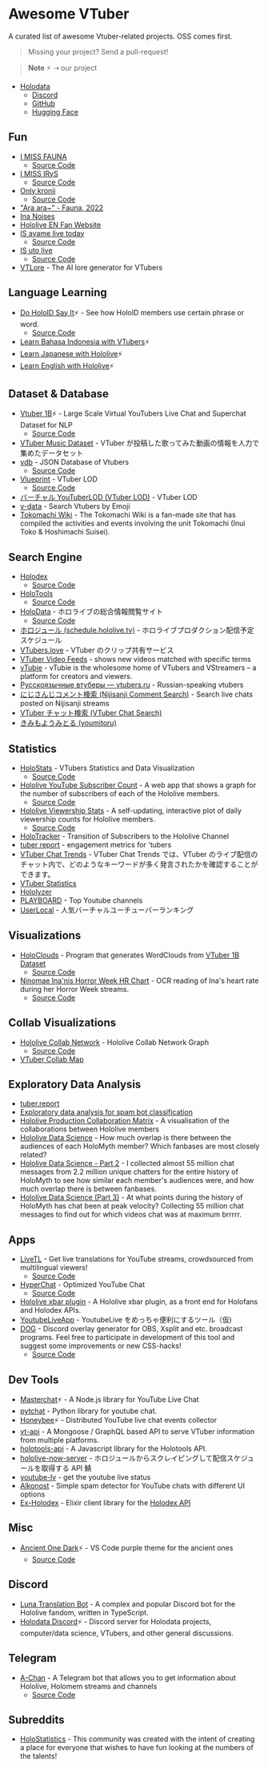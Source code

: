 # Awesome VTuber

A curated list of awesome Vtuber-related projects. OSS comes first.

> Missing your project? Send a pull-request!

> **Note**
> ⚡️ ⇢ our project

- [Holodata](https://holodata.org)
  - [Discord](https://holodata.org/discord)
  - [GitHub](https://github.com/holodata)
  - [Hugging Face](https://huggingface.co/holodata)

## Fun

- [I MISS FAUNA](https://imissfauna.com/)
  - [Source Code](https://github.com/saplinganon/imissfauna.com)
- [I MISS IRyS](https://i.miss.irys.moe/)
  - [Source Code](https://github.com/irystocratanon/i.miss.irys.moe)
- [Only kronii](https://onlykronii.github.io/)
  - [Source Code](https://github.com/OnlyKronii/OnlyKronii.github.io)
- ["Ara ara~" - Fauna, 2022](https://faunaraara.com/)
- [Ina Noises](https://inanoises.com/)
- [Hololive EN Fan Website](https://holoen.fans/)
- [IS ayame live today](https://nakiri.canaria.cc/)
  - [Source Code](https://github.com/canaria3406/canaria-nakiri)
- [IS uto live](https://phillychi3.github.io/isutolive/)
  - [Source Code](https://github.com/phillychi3/isutolive)
- [VTLore](https://vtlore.vercel.app/) - The AI lore generator for VTubers

## Language Learning

- [Do HoloID Say It](https://learn-id.holodata.org/)⚡️ - See how HoloID members use certain phrase or word.
  - [Source Code](https://github.com/holodata/learn-bahasa-indonesia)
- [Learn Bahasa Indonesia with VTubers](https://github.com/holodata/learn-bahasa-indonesia)⚡️
- [Learn Japanese with Hololive](https://github.com/holodata/learn-japanese)⚡️
- [Learn English with Hololive](https://github.com/holodata/learn-english)⚡️

## Dataset & Database

- [Vtuber 1B](https://www.kaggle.com/uetchy/vtuber-livechat)⚡️ - Large Scale Virtual YouTubers Live Chat and Superchat Dataset for NLP
  - [Source Code](https://github.com/holodata/vtuber-livechat-dataset)
- [VTuber Music Dataset](https://github.com/yameholo/VTuber-music-dataset) - VTuber が投稿した歌ってみた動画の情報を人力で集めたデータセット
- [vdb](https://vdb.vtbs.moe/) - JSON Database of Vtubers
  - [Source Code](https://github.com/dd-center/vdb)
- [Vlueprint](https://vlueprint.org/) - VTuber LOD
  - [Source Code](https://github.com/vlueprint/vlueprint)
- [バーチャル YouTuberLOD (VTuber LOD)](https://mdlab.slis.tsukuba.ac.jp/lodc2018/vtuber/) - VTuber LOD
- [v-data](https://v-data.info/) - Search Vtubers by Emoji
- [Tokomachi Wiki](https://toko.suisei.cc/) - The Tokomachi Wiki is a fan-made site that has compiled the activities and events involving the unit Tokomachi (Inui Toko & Hoshimachi Suisei).

## Search Engine

- [Holodex](https://holodex.net/)
  - [Source Code](https://github.com/HolodexNet/Holodex)
- [HoloTools](https://hololive.jetri.co/#/)
  - [Source Code](https://github.com/holofans/holoapi)
- [HoloData](https://holodata.vercel.app/) - ホロライブの総合情報閲覧サイト
  - [Source Code](https://github.com/Arisahyper/HoloData)
- [ホロジュール (schedule.hololive.tv)](https://schedule.hololive.tv/) - ホロライブプロダクション配信予定スケジュール
- [VTubers.love](https://vtubers.love/) - VTuber のクリップ共有サービス
- [VTuber Video Feeds](https://vchama.xyz/feeds) - shows new videos matched with specific terms
- [vTubie](https://vtubie.com/) - vTubie is the wholesome home of VTubers and VStreamers – a platform for creators and viewers.
- [Русскоязычные втуберы — vtubers.ru](https://vtubers.ru/ruvtubers/) - Russian-speaking vtubers
- [にじさんじコメント検索 (Nijisanji Comment Search)](https://comment2434.com/comment/) - Search live chats posted on Nijisanji streams
- [VTuber チャット検索 (VTuber Chat Search)](https://vtdata.info/)
- [きみもようみとる (youmitoru)](https://vtdata.info/youmitoru)

## Statistics

- [HoloStats](https://holo.poi.cat/youtube-channel) - VTubers Statistics and Data Visualization
  - [Source Code](https://github.com/PoiScript/HoloStats)
- [Hololive YouTube Subscriber Count](https://hololiveyoutubesubscribercount.vercel.app/) - A web app that shows a graph for the number of subscribers of each of the Hololive members.
  - [Source Code](https://github.com/DreamWithNokz/hololive-youtube-subscriber-count)
- [Hololive Viewership Stats](http://jefftao.com/hodllive/#/subs/value) - A self-updating, interactive plot of daily viewership counts for Hololive members.
  - [Source Code](https://github.com/Speculative/hodllive)
- [HoloTracker](https://trackholo.live/en/) - Transition of Subscribers to the Hololive Channel
- [tuber report](https://tuber.report/) - engagement metrics for 'tubers
- [VTuber Chat Trends](https://www.vtuber-ct.net) - VTuber Chat Trends では、VTuber のライブ配信のチャット内で、どのようなキーワードが多く発言されたかを確認することができます。
- [VTuber Statistics](https://vchama.xyz/stats)
- [Hololyzer](https://www.hololyzer.net/youtube/)
- [PLAYBOARD](https://playboard.co) - Top Youtube channels
- [UserLocal](https://virtual-youtuber.userlocal.jp/document/ranking) - 人気バーチャルユーチューバーランキング

## Visualizations

- [HoloClouds](https://www.reddit.com/r/Hololive/comments/obzwfr/kiryu_cocoshaped_wordcloud_made_out_of_the_30k/) - Program that generates WordClouds from [VTuber 1B Dataset](https://www.kaggle.com/uetchy/vtuber-livechat)
  - [Source Code](https://github.com/Yagato/HoloClouds)
- [Ninomae Ina'nis Horror Week HR Chart](https://vignedev.github.io/inadoki/) - OCR reading of Ina's heart rate during her Horror Week streams.
  - [Source Code](https://github.com/vignedev/inadoki)

## Collab Visualizations

- [Hololive Collab Network](https://thennal10.github.io/hololive-collabs/) - Hololive Collab Network Graph
  - [Source Code](https://github.com/thennal10/hololive-collabs)
- [VTuber Collab Map](https://vchama.xyz/)

## Exploratory Data Analysis

- [tuber.report](https://medium.com/@TuberReport)
- [Exploratory data analysis for spam bot classification](https://www.reddit.com/r/Hololive/comments/ji62z8/exploratory_data_analysis_for_spam_bot/)
- [Hololive Production Collaboration Matrix](https://www.reddit.com/r/Hololive/comments/pdlov4/hololive_production_collaboration_matrix_a/) - A visualisation of the collaborations between Hololive members
- [Hololive Data Science](https://www.reddit.com/r/Hololive/comments/qalzhg/hololive_data_science_how_much_overlap_is_there/) - How much overlap is there between the audiences of each HoloMyth member? Which fanbases are most closely related?
- [Hololive Data Science - Part 2](https://www.reddit.com/r/Hololive/comments/qke1pa/hololive_data_science_part_2_i_collected_almost/) - I collected almost 55 million chat messages from 2.2 million unique chatters for the entire history of HoloMyth to see how similar each member's audiences were, and how much overlap there is between fanbases.
- [Hololive Data Science (Part 3)](https://www.reddit.com/r/Hololive/comments/qpdupy/hololive_data_science_part_3_at_what_points/) - At what points during the history of HoloMyth has chat been at peak velocity? Collecting 55 million chat messages to find out for which videos chat was at maximum brrrrr.

## Apps

- [LiveTL](https://livetl.app/en/home/) - Get live translations for YouTube streams, crowdsourced from multilingual viewers!
  - [Source Code](https://github.com/LiveTL/LiveTL)
- [HyperChat](https://livetl.app/en/hyperchat/) - Optimized YouTube Chat
  - [Source Code](https://github.com/LiveTL/HyperChat)
- [Hololive xbar plugin](https://github.com/DaniruKun/hololive-xbar-plugin) - A Hololive xbar plugin, as a front end for Holofans and Holodex APIs.
- [YoutubeLiveApp](https://github.com/hapo31/YoutubeLiveApp/) - YoutubeLive をめっちゃ便利にするツール（仮)
- [DOG](https://paulvonlecter.github.io/DOG/) - Discord overlay generator for OBS, Xsplit and etc. broadcast programs. Feel free to participate in development of this tool and suggest some improvements or new CSS-hacks!
  - [Source Code](https://github.com/paulvonlecter/DOG)

## Dev Tools

- [Masterchat](https://github.com/holodata/masterchat)⚡️ - A Node.js library for YouTube Live Chat
- [pytchat](https://github.com/taizan-hokuto/pytchat) - Python library for youtube chat.
- [Honeybee](https://github.com/holodata/honeybee)⚡️ - Distributed YouTube live chat events collector
- [vt-api](https://github.com/Choooks22/vt-api) - A Mongoose / GraphQL based API to serve VTuber information from multiple platforms.
- [holotools-api](https://github.com/HoloRes/holotools-api) - A Javascript library for the Holotools API.
- [hololive-now-server](https://github.com/drumath2237/hololive-now-server) - ホロジュールからスクレイピングして配信スケジュールを取得する API 鯖
- [youtube-lv](https://github.com/phillychi3/youtube_lv) - get the youtube live status
- [Alkonost](https://github.com/Asapin/alkonost) - Simple spam detector for YouTube chats with different UI options
- [Ex-Holodex](https://github.com/DaniruKun/ex-holodex) - Elixir client library for the [Holodex API](https://holodex.stoplight.io)

## Misc

- [Ancient One Dark](https://marketplace.visualstudio.com/items?itemName=uetchy.ancient-one-dark)⚡️ - VS Code purple theme for the ancient ones
  - [Source Code](https://github.com/holodata/ancient-one-dark)

## Discord

- [Luna Translation Bot](https://github.com/luna-translations-bot/luna-translations-bot) - A complex and popular Discord bot for the Hololive fandom, written in TypeScript.
- [Holodata Discord](https://holodata.org/discord)⚡️ - Discord server for Holodata projects, computer/data science, VTubers, and other general discussions.

## Telegram

- [A-Chan](https://t.me/a_chan_bot) - A Telegram bot that allows you to get information about Hololive, Holomem streams and channels
  - [Source Code](https://github.com/DaniruKun/holobot-ex)

## Subreddits

- [HoloStatistics](https://www.reddit.com/r/HoloStatistics/) - This community was created with the intent of creating a place for everyone that wishes to have fun looking at the numbers of the talents!
